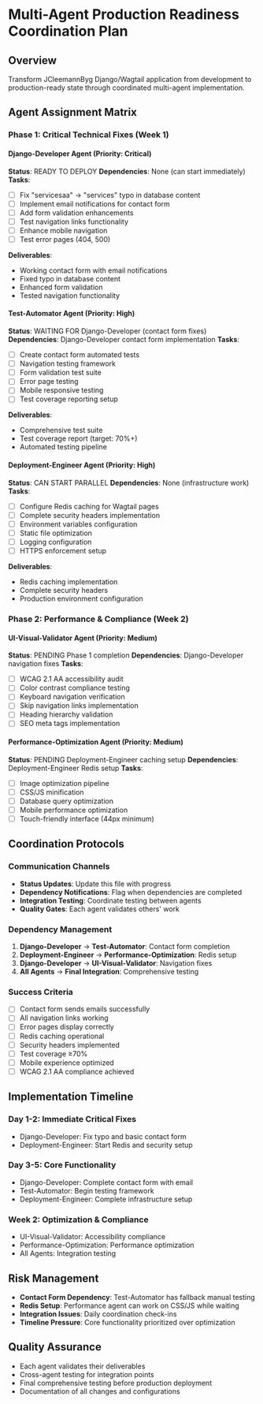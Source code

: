 # Multi-Agent Production Readiness Coordination Plan

## Overview
Transform JCleemannByg Django/Wagtail application from development to production-ready state through coordinated multi-agent implementation.

## Agent Assignment Matrix

### Phase 1: Critical Technical Fixes (Week 1)

#### Django-Developer Agent (Priority: Critical)
**Status**: READY TO DEPLOY
**Dependencies**: None (can start immediately)
**Tasks**:
- [ ] Fix "servicesaa" → "services" typo in database content
- [ ] Implement email notifications for contact form
- [ ] Add form validation enhancements
- [ ] Test navigation links functionality
- [ ] Enhance mobile navigation
- [ ] Test error pages (404, 500)

**Deliverables**:
- Working contact form with email notifications
- Fixed typo in database content
- Enhanced form validation
- Tested navigation functionality

#### Test-Automator Agent (Priority: High)
**Status**: WAITING FOR Django-Developer (contact form fixes)
**Dependencies**: Django-Developer contact form implementation
**Tasks**:
- [ ] Create contact form automated tests
- [ ] Navigation testing framework
- [ ] Form validation test suite
- [ ] Error page testing
- [ ] Mobile responsive testing
- [ ] Test coverage reporting setup

**Deliverables**:
- Comprehensive test suite
- Test coverage report (target: 70%+)
- Automated testing pipeline

#### Deployment-Engineer Agent (Priority: High)
**Status**: CAN START PARALLEL
**Dependencies**: None (infrastructure work)
**Tasks**:
- [ ] Configure Redis caching for Wagtail pages
- [ ] Complete security headers implementation
- [ ] Environment variables configuration
- [ ] Static file optimization
- [ ] Logging configuration
- [ ] HTTPS enforcement setup

**Deliverables**:
- Redis caching implementation
- Complete security headers
- Production environment configuration

### Phase 2: Performance & Compliance (Week 2)

#### UI-Visual-Validator Agent (Priority: Medium)
**Status**: PENDING Phase 1 completion
**Dependencies**: Django-Developer navigation fixes
**Tasks**:
- [ ] WCAG 2.1 AA accessibility audit
- [ ] Color contrast compliance testing
- [ ] Keyboard navigation verification
- [ ] Skip navigation links implementation
- [ ] Heading hierarchy validation
- [ ] SEO meta tags implementation

#### Performance-Optimization Agent (Priority: Medium)
**Status**: PENDING Deployment-Engineer caching setup
**Dependencies**: Deployment-Engineer Redis setup
**Tasks**:
- [ ] Image optimization pipeline
- [ ] CSS/JS minification
- [ ] Database query optimization
- [ ] Mobile performance optimization
- [ ] Touch-friendly interface (44px minimum)

## Coordination Protocols

### Communication Channels
- **Status Updates**: Update this file with progress
- **Dependency Notifications**: Flag when dependencies are completed
- **Integration Testing**: Coordinate testing between agents
- **Quality Gates**: Each agent validates others' work

### Dependency Management
1. **Django-Developer** → **Test-Automator**: Contact form completion
2. **Deployment-Engineer** → **Performance-Optimization**: Redis setup
3. **Django-Developer** → **UI-Visual-Validator**: Navigation fixes
4. **All Agents** → **Final Integration**: Comprehensive testing

### Success Criteria
- [ ] Contact form sends emails successfully
- [ ] All navigation links working
- [ ] Error pages display correctly
- [ ] Redis caching operational
- [ ] Security headers implemented
- [ ] Test coverage ≥70%
- [ ] Mobile experience optimized
- [ ] WCAG 2.1 AA compliance achieved

## Implementation Timeline

### Day 1-2: Immediate Critical Fixes
- Django-Developer: Fix typo and basic contact form
- Deployment-Engineer: Start Redis and security setup

### Day 3-5: Core Functionality
- Django-Developer: Complete contact form with email
- Test-Automator: Begin testing framework
- Deployment-Engineer: Complete infrastructure setup

### Week 2: Optimization & Compliance
- UI-Visual-Validator: Accessibility compliance
- Performance-Optimization: Performance optimization
- All Agents: Integration testing

## Risk Management
- **Contact Form Dependency**: Test-Automator has fallback manual testing
- **Redis Setup**: Performance agent can work on CSS/JS while waiting
- **Integration Issues**: Daily coordination check-ins
- **Timeline Pressure**: Core functionality prioritized over optimization

## Quality Assurance
- Each agent validates their deliverables
- Cross-agent testing for integration points
- Final comprehensive testing before production deployment
- Documentation of all changes and configurations